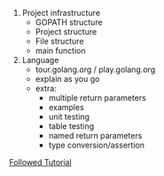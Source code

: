 1. Project infrastructure
   - GOPATH structure
   - Project structure
   - File structure
   - main function
2. Language
   - tour.golang.org / play.golang.org
   - explain as you go
   - extra:
     - multiple return parameters
     - examples
     - unit testing
     - table testing
     - named return parameters
     - type conversion/assertion
     
[Followed Tutorial](https://www.toptal.com/go/go-programming-a-step-by-step-introductory-tutorial)